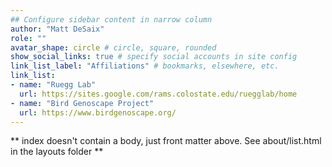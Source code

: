 ```yaml
---
## Configure sidebar content in narrow column
author: "Matt DeSaix"
role: ""
avatar_shape: circle # circle, square, rounded
show_social_links: true # specify social accounts in site config
link_list_label: "Affiliations" # bookmarks, elsewhere, etc.
link_list:
- name: "Ruegg Lab"
  url: https://sites.google.com/rams.colostate.edu/ruegglab/home
- name: "Bird Genoscape Project"
  url: https://www.birdgenoscape.org/
---
```


** index doesn't contain a body, just front matter above.
See about/list.html in the layouts folder **